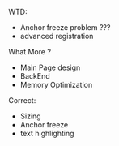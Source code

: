 WTD:
- Anchor freeze problem ???
- advanced registration

What More ?
- Main Page design
- BackEnd
- Memory Optimization


Correct: 
- Sizing 
- Anchor freeze
- text highlighting
